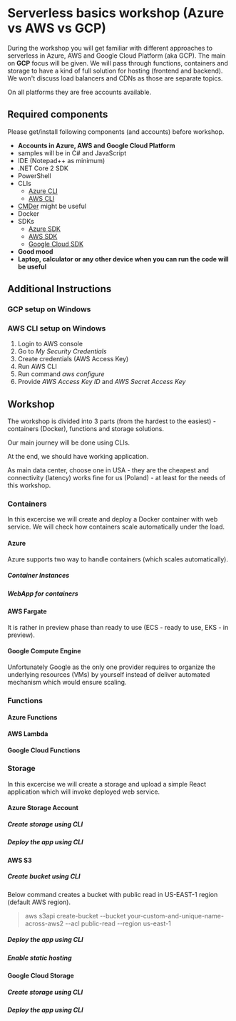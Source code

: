 # Serverless basics workshop (Azure vs AWS vs GCP)

During the workshop you will get familiar with different approaches to serverless in Azure, AWS and Google Cloud Platform (aka GCP). The main on **GCP** focus will be given. We will pass through functions, containers and storage to have a kind of full solution for hosting (frontend and backend). We won't discuss load balancers and CDNs as those are separate topics.

On all platforms they are free accounts available.

## Required components

Please get/install following components (and accounts) before workshop.

* **Accounts in Azure, AWS and Google Cloud Platform**
* samples will be in C# and JavaScript
* IDE (Notepad++ as minimum)
* .NET Core 2 SDK
* PowerShell
* CLIs
  * [Azure CLI](https://aka.ms/installazurecliwindows)
  * [AWS CLI](https://aws.amazon.com/cli/)
* [CMDer](http://cmder.net/) might be useful
* Docker
* SDKs
  * [Azure SDK](https://azure.microsoft.com/pl-pl/downloads/)
  * [AWS SDK](https://aws.amazon.com/tools/)
  * [Google Cloud SDK](https://cloud.google.com/sdk/)
* **Good mood**
* **Laptop, calculator or any other device when you can run the code will be useful**

## Additional Instructions
### GCP setup on Windows

### AWS CLI setup on Windows

1. Login to AWS console
2. Go to _My Security Credentials_
3. Create credentials (AWS Access Key)
4. Run AWS CLI
5. Run command _aws configure_
6. Provide _AWS Access Key ID_ and _AWS Secret Access Key_

## Workshop

The workshop is divided into 3 parts (from the hardest to the easiest) - containers (Docker), functions and storage solutions.

Our main journey will be done using CLIs.

At the end, we should have working application.

As main data center, choose one in USA - they are the cheapest and connectivity (latency) works fine for us (Poland) - at least for the needs of this workshop.

### Containers

In this excercise we will create and deploy a Docker container with web service. We will check how containers scale automatically under the load.

#### Azure

Azure supports two way to handle containers (which scales automatically).

##### Container Instances

> 

##### WebApp for containers

#### AWS Fargate

It is rather in preview phase than ready to use (ECS - ready to use, EKS - in preview).

#### Google Compute Engine

Unfortunately Google as the only one provider requires to organize the underlying resources (VMs) by yourself instead of deliver automated mechanism which would ensure scaling.

### Functions

#### Azure Functions

#### AWS Lambda

#### Google Cloud Functions


### Storage

In this excercise we will create a storage and upload a simple React application which will invoke deployed web service.

#### Azure Storage Account

##### Create storage using CLI

##### Deploy the app using CLI

#### AWS S3

##### Create bucket using CLI

Below command creates a bucket with public read in US-EAST-1 region (default AWS region).

> aws s3api create-bucket --bucket your-custom-and-unique-name-across-aws2 --acl public-read --region us-east-1

##### Deploy the app using CLI

##### Enable static hosting

#### Google Cloud Storage

##### Create storage using CLI

##### Deploy the app using CLI
